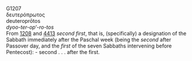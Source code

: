 G1207  
δευτερόπρωτος  
deuteroprōtos  
*dyoo-ter-op‘-ro-tos*  
From [1208](g1208) and [4413](g4413) *second* *first*, that is,
(specifically) a designation of the Sabbath immediately after the
Paschal week (being the *second* after Passover day, and the *first* of
the seven Sabbaths intervening before Pentecost): - second . . . after
the first.  

